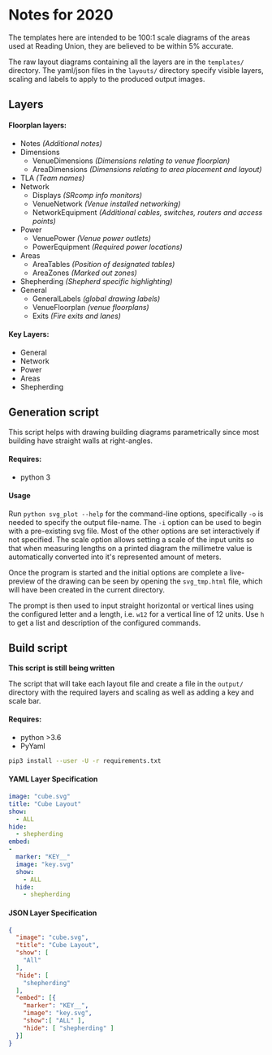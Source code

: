 # Notes for 2020

The templates here are intended to be 100:1 scale diagrams of the areas used at Reading Union, they are believed to be within 5% accurate.

The raw layout diagrams containing all the layers are in the `templates/` directory.
The yaml/json files in the `layouts/` directory specify visible layers, scaling and labels to apply to the produced output images.



## Layers
#### Floorplan layers:
- Notes *(Additional notes)*
- Dimensions
  - VenueDimensions *(Dimensions relating to venue floorplan)*
  - AreaDimensions *(Dimensions relating to area placement and layout)*
- TLA *(Team names)*
- Network
  - Displays *(SRcomp info monitors)*
  - VenueNetwork *(Venue installed networking)*
  - NetworkEquipment *(Additional cables, switches, routers and access points)*
- Power
  - VenuePower *(Venue power outlets)*
  - PowerEquipment *(Required power locations)*
- Areas
  - AreaTables *(Position of designated tables)*
  - AreaZones *(Marked out zones)*
- Shepherding *(Shepherd specific highlighting)*
- General
  - GeneralLabels *(global drawing labels)*
  - VenueFloorplan *(venue floorplans)*
  - Exits *(Fire exits and lanes)*

#### Key Layers:
- General
- Network
- Power
- Areas
- Shepherding

## Generation script

This script helps with drawing building diagrams parametrically since most building have straight walls at right-angles.

#### Requires:
- python 3

#### Usage
Run `python svg_plot --help` for the command-line options,
specifically `-o` is needed to specify the output file-name.
The `-i` option can be used to begin with a pre-existing svg file.
Most of the other options are set interactively if not specified.
The scale option allows setting a scale of the input units so that when measuring lengths on a printed diagram the millimetre value is automatically converted into it's represented amount of meters.

Once the program is started and the initial options are complete a live-preview of the drawing can be seen by opening the `svg_tmp.html` file, which will have been created in the current directory. 

The prompt is then used to input straight horizontal or vertical lines using the configured letter and a length, i.e. `w12` for a vertical line of 12 units. Use `h` to get a list and description of the configured commands.

## Build script
__This script is still being written__

The script that will take each layout file and create a file in the `output/` directory with the required layers and scaling as well as adding a key and scale bar.

#### Requires:
- python \>3.6
- PyYaml

```bash
pip3 install --user -U -r requirements.txt
```

#### YAML Layer Specification
```yaml
image: "cube.svg"
title: "Cube Layout"
show: 
  - ALL
hide:
  - shepherding
embed:
-
  marker: "KEY__"
  image: "key.svg"
  show: 
    - ALL
  hide:
    - shepherding
```

#### JSON Layer Specification
```json
{
  "image": "cube.svg",
  "title": "Cube Layout",
  "show": [
    "All"
  ],
  "hide": [
    "shepherding"
  ],
  "embed": [{
    "marker": "KEY__",
    "image": "key.svg",
    "show":[ "ALL" ],
    "hide": [ "shepherding" ]
  }]
}
```
